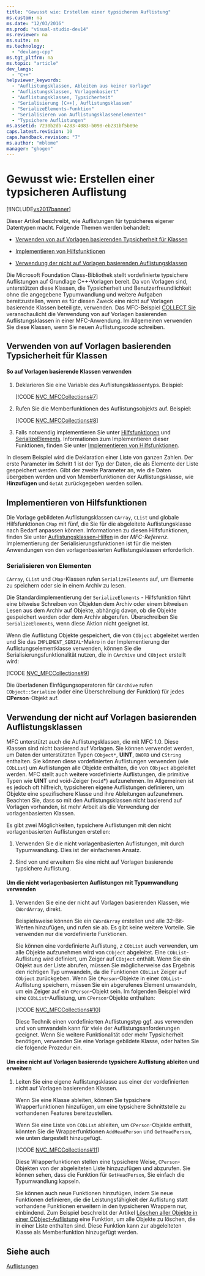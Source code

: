 ```yaml
---
title: "Gewusst wie: Erstellen einer typsicheren Auflistung"
ms.custom: na
ms.date: "12/03/2016"
ms.prod: "visual-studio-dev14"
ms.reviewer: na
ms.suite: na
ms.technology: 
  - "devlang-cpp"
ms.tgt_pltfrm: na
ms.topic: "article"
dev_langs: 
  - "C++"
helpviewer_keywords: 
  - "Auflistungsklassen, Ableiten aus keiner Vorlage"
  - "Auflistungsklassen, Vorlagenbasiert"
  - "Auflistungsklassen, Typsicherheit"
  - "Serialisierung [C++], Auflistungsklassen"
  - "SerializeElements-Funktion"
  - "Serialisieren von Auflistungsklassenelementen"
  - "Typsichere Auflistungen"
ms.assetid: 7230b2db-4283-4083-b098-eb231bf5b89e
caps.latest.revision: 10
caps.handback.revision: "7"
ms.author: "mblome"
manager: "ghogen"
---
```

# Gewusst wie: Erstellen einer typsicheren Auflistung
[!INCLUDE[vs2017banner](../assembler/inline/includes/vs2017banner.md)]

Dieser Artikel beschreibt, wie Auflistungen für typsicheres eigener Datentypen macht.  Folgende Themen werden behandelt:  
  
-   [Verwenden von auf Vorlagen basierenden Typsicherheit für Klassen](#_core_using_template.2d.based_classes_for_type_safety)  
  
-   [Implementieren von Hilfsfunktionen](#_core_implementing_helper_functions)  
  
-   [Verwendung der nicht auf Vorlagen basierenden Auflistungsklassen](#_core_using_nontemplate_collection_classes)  
  
 Die Microsoft Foundation Class\-Bibliothek stellt vordefinierte typsichere Auflistungen auf Grundlage C\+\+\-Vorlagen bereit.  Da von Vorlagen sind, unterstützen diese Klassen, die Typsicherheit und Benutzerfreundlichkeit ohne die angegebene Typumwandlung und weitere Aufgaben bereitzustellen, wenn es für diesen Zweck eine nicht auf Vorlagen basierende Klassen beteiligte, verwenden.  Das MFC\-Beispiel [COLLECT Sie](../top/visual-cpp-samples.md) veranschaulicht die Verwendung von auf Vorlagen basierenden Auflistungsklassen in einer MFC\-Anwendung.  Im Allgemeinen verwenden Sie diese Klassen, wenn Sie neuen Auflistungscode schreiben.  
  
##  <a name="_core_using_template.2d.based_classes_for_type_safety"></a> Verwenden von auf Vorlagen basierenden Typsicherheit für Klassen  
  
#### So auf Vorlagen basierende Klassen verwenden  
  
1.  Deklarieren Sie eine Variable des Auflistungsklassentyps.  Beispiel:  
  
     [!CODE [NVC_MFCCollections#7](../CodeSnippet/VS_Snippets_Cpp/NVC_MFCCollections#7)]  
  
2.  Rufen Sie die Memberfunktionen des Auflistungsobjekts auf.  Beispiel:  
  
     [!CODE [NVC_MFCCollections#8](../CodeSnippet/VS_Snippets_Cpp/NVC_MFCCollections#8)]  
  
3.  Falls notwendig implementieren Sie unter [Hilfsfunktionen](../mfc/reference/collection-class-helpers.md) und [SerializeElements](../Topic/SerializeElements.md).  Informationen zum Implementieren dieser Funktionen, finden Sie unter [Implementieren von Hilfsfunktionen](#_core_implementing_helper_functions).  
  
 In diesem Beispiel wird die Deklaration einer Liste von ganzen Zahlen.  Der erste Parameter im Schritt 1 ist der Typ der Daten, die als Elemente der Liste gespeichert werden.  Gibt der zweite Parameter an, wie die Daten übergeben werden und von Memberfunktionen der Auflistungsklasse, wie **Hinzufügen** und `GetAt` zurückgegeben werden sollen.  
  
##  <a name="_core_implementing_helper_functions"></a> Implementieren von Hilfsfunktionen  
 Die Vorlage gebildeten Auflistungsklassen `CArray`, `CList` und globale Hilfsfunktionen `CMap` mit fünf, die Sie für die abgeleitete Auflistungsklasse nach Bedarf anpassen können.  Informationen zu diesen Hilfsfunktionen, finden Sie unter [Auflistungsklassen\-Hilfen](../mfc/reference/collection-class-helpers.md) in der *MFC\-Referenz*.  Implementierung der Serialisierungsfunktionen ist für die meisten Anwendungen von den vorlagenbasierten Auflistungsklassen erforderlich.  
  
###  <a name="_core_serializing_elements"></a> Serialisieren von Elementen  
 `CArray`, `CList` und `CMap`\-Klassen rufen `SerializeElements` auf, um Elemente zu speichern oder sie in einem Archiv zu lesen.  
  
 Die Standardimplementierung der `SerializeElements` \- Hilfsfunktion führt eine bitweise Schreiben von Objekten dem Archiv oder einem bitweisen Lesen aus dem Archiv auf Objekte, abhängig davon, ob die Objekte gespeichert werden oder dem Archiv abgerufen.  Überschreiben Sie `SerializeElements`, wenn diese Aktion nicht geeignet ist.  
  
 Wenn die Auflistung Objekte gespeichert, die von `CObject` abgeleitet werden und Sie das `IMPLEMENT_SERIAL`\-Makro in der Implementierung der Auflistungselementklasse verwenden, können Sie die Serialisierungsfunktionalität nutzen, die in `CArchive` und `CObject` erstellt wird:  
  
 [!CODE [NVC_MFCCollections#9](../CodeSnippet/VS_Snippets_Cpp/NVC_MFCCollections#9)]  
  
 Die überladenen Einfügungsoperatoren für `CArchive` rufen `CObject::Serialize` \(oder eine Überschreibung der Funktion\) für jedes **CPerson**\-Objekt auf.  
  
##  <a name="_core_using_nontemplate_collection_classes"></a> Verwendung der nicht auf Vorlagen basierenden Auflistungsklassen  
 MFC unterstützt auch die Auflistungsklassen, die mit MFC 1.0.  Diese Klassen sind nicht basierend auf Vorlagen.  Sie können verwendet werden, um Daten der unterstützten Typen `CObject*`, **UINT**, `DWORD` und `CString` enthalten.  Sie können diese vordefinierten Auflistungen verwenden \(wie `CObList`\) um Auflistungen alle Objekte enthalten, die von `CObject` abgeleitet werden.  MFC stellt auch weitere vordefinierte Auflistungen, die primitive Typen wie **UINT** und void\-Zeiger \(`void`\*\) aufzunehmen.  Im Allgemeinen ist es jedoch oft hilfreich, typsicheren eigene Auflistungen definieren, um Objekte eine spezifischere Klasse und ihre Ableitungen aufzunehmen.  Beachten Sie, dass so mit den Auflistungsklassen nicht basierend auf Vorlagen vorhanden, ist mehr Arbeit als die Verwendung der vorlagenbasierten Klassen.  
  
 Es gibt zwei Möglichkeiten, typsichere Auflistungen mit den nicht vorlagenbasierten Auflistungen erstellen:  
  
1.  Verwenden Sie die nicht vorlagenbasierten Auflistungen, mit durch Typumwandlung.  Dies ist der einfacheren Ansatz.  
  
2.  Sind von und erweitern Sie eine nicht auf Vorlagen basierende typsichere Auflistung.  
  
#### Um die nicht vorlagenbasierten Auflistungen mit Typumwandlung verwenden  
  
1.  Verwenden Sie eine der nicht auf Vorlagen basierenden Klassen, wie `CWordArray`, direkt.  
  
     Beispielsweise können Sie ein `CWordArray` erstellen und alle 32\-Bit\-Werten hinzufügen, und rufen sie ab.  Es gibt keine weitere Vorteile.  Sie verwenden nur die vordefinierte Funktionen.  
  
     Sie können eine vordefinierte Auflistung, z `CObList` auch verwenden, um alle Objekte aufzunehmen wird von `CObject` abgeleitet.  Eine `CObList`\-Auflistung wird definiert, um Zeiger auf `CObject` enthält.  Wenn Sie ein Objekt aus der Liste abrufen, müssen Sie möglicherweise das Ergebnis den richtigen Typ umwandeln, da die Funktionen `CObList` Zeiger auf `CObject` zurückgeben.  Wenn Sie `CPerson`\-Objekte in einer `CObList`\-Auflistung speichern, müssen Sie ein abgerufenes Element umwandeln, um ein Zeiger auf ein `CPerson`\-Objekt sein.  Im folgenden Beispiel wird eine `CObList`\-Auflistung, um `CPerson`\-Objekte enthalten:  
  
     [!CODE [NVC_MFCCollections#10](../CodeSnippet/VS_Snippets_Cpp/NVC_MFCCollections#10)]  
  
     Diese Technik einen vordefinierten Auflistungstyp ggf. aus verwenden und von umwandeln kann für viele der Auflistungsanforderungen geeignet.  Wenn Sie weitere Funktionalität oder mehr Typsicherheit benötigen, verwenden Sie eine Vorlage gebildete Klasse, oder halten Sie die folgende Prozedur ein.  
  
#### Um eine nicht auf Vorlagen basierende typsichere Auflistung ableiten und erweitern  
  
1.  Leiten Sie eine eigene Auflistungsklasse aus einer der vordefinierten nicht auf Vorlagen basierenden Klassen.  
  
     Wenn Sie eine Klasse ableiten, können Sie typsichere Wrapperfunktionen hinzufügen, um eine typsichere Schnittstelle zu vorhandenen Features bereitzustellen.  
  
     Wenn Sie eine Liste von `CObList` ableiten, um `CPerson`\-Objekte enthält, könnten Sie die Wrapperfunktionen `AddHeadPerson` und `GetHeadPerson`, wie unten dargestellt hinzugefügt.  
  
     [!CODE [NVC_MFCCollections#11](../CodeSnippet/VS_Snippets_Cpp/NVC_MFCCollections#11)]  
  
     Diese Wrapperfunktionen stellen eine typsichere Weise, `CPerson`\-Objekten von der abgeleiteten Liste hinzuzufügen und abzurufen.  Sie können sehen, dass die Funktion für `GetHeadPerson`, Sie einfach die Typumwandlung kapseln.  
  
     Sie können auch neue Funktionen hinzufügen, indem Sie neue Funktionen definieren, die die Leistungsfähigkeit der Auflistung statt vorhandene Funktionen erweitern in den typsicheren Wrappern nur, einbindend.  Zum Beispiel beschreibt der Artikel [Löschen aller Objekte in einer CObject\-Auflistung](../mfc/deleting-all-objects-in-a-cobject-collection.md) eine Funktion, um alle Objekte zu löschen, die in einer Liste enthalten sind.  Diese Funktion kann zur abgeleiteten Klasse als Memberfunktion hinzugefügt werden.  
  
## Siehe auch  
 [Auflistungen](../mfc/collections.md)